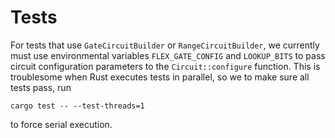 # Tests

For tests that use `GateCircuitBuilder` or `RangeCircuitBuilder`, we currently must use environmental variables `FLEX_GATE_CONFIG` and `LOOKUP_BITS` to pass circuit configuration parameters to the `Circuit::configure` function. This is troublesome when Rust executes tests in parallel, so we to make sure all tests pass, run

```
cargo test -- --test-threads=1
```

to force serial execution.
